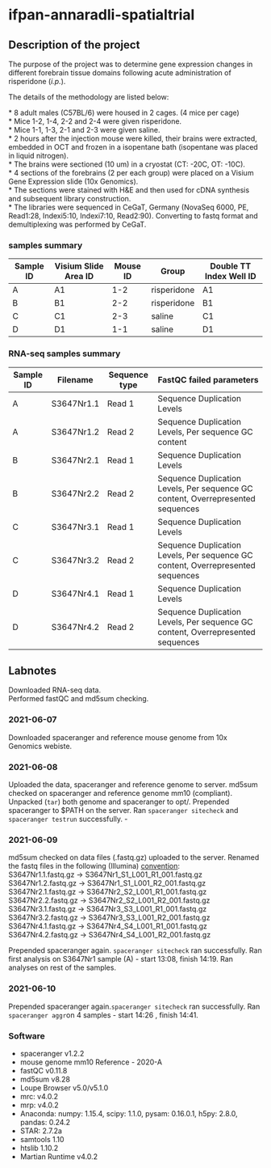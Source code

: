 # ifpan-annaradli-spatialtrial

<h2>Description of the project</h2>
<p>The purpose of the project was to determine gene expression changes in different forebrain tissue domains following acute administration of risperidone (<em>i.p.</em>). </p> <p>The details of the methodology are listed below:</p> * 8 adult males (C57BL/6) were housed in 2 cages. (4 mice per cage) <br /> 
* Mice 1-2, 1-4, 2-2 and 2-4 were given risperidone. <br />* Mice 1-1, 1-3, 2-1 and 2-3 were given saline. <br /> * 2 hours after the injection mouse were killed, their brains were extracted, embedded in OCT and frozen in a isopentane bath (isopentane was placed in liquid nitrogen). <br /> * The brains were sectioned (10 um) in a cryostat (CT: -20C, OT: -10C).<br /> * 4 sections of the forebrains (2 per each group) were placed on a Visium Gene Expression slide (10x Genomics). <br /> * The sections were stained with H&E and then used for cDNA synthesis and subsequent library construction. <br /> * The libraries were sequenced in CeGaT, Germany (NovaSeq 6000, PE, Read1:28, Indexi5:10, Indexi7:10, Read2:90). Converting to fastq format and demultiplexing was performed by CeGaT.<br /> 

### samples summary

|Sample ID| Visium Slide Area ID | Mouse ID | Group | Double TT Index Well ID|
|---------| -------------------- | -------- | ------| -----------------------|
|A| A1                   | 1-2      | risperidone | A1 |
|B|B1| 2-2 | risperidone | B1|
|C|C1| 2-3 | saline | C1|
|D|D1| 1-1 | saline | D1 |

### RNA-seq samples summary
|Sample ID|Filename|Sequence type|FastQC failed parameters|
|---|---|---|---|
|A|S3647Nr1.1|Read 1|Sequence Duplication Levels|
|A|S3647Nr1.2|Read 2|Sequence Duplication Levels, Per sequence GC content|
|B|S3647Nr2.1|Read 1|Sequence Duplication Levels|
|B|S3647Nr2.2|Read 2|Sequence Duplication Levels, Per sequence GC content, Overrepresented sequences|
|C|S3647Nr3.1|Read 1|Sequence Duplication Levels|
|C|S3647Nr3.2|Read 2|Sequence Duplication Levels, Per sequence GC content, Overrepresented sequences|
|D|S3647Nr4.1|Read 1|Sequence Duplication Levels|
|D|S3647Nr4.2|Read 2|Sequence Duplication Levels, Per sequence GC content, Overrepresented sequences|

<h2>Labnotes</h2>
Downloaded RNA-seq data. <br />
Performed fastQC and md5sum checking.<br />

### 2021-06-07
Downloaded spaceranger and reference mouse genome from 10x Genomics webiste.<br />

### 2021-06-08
Uploaded the data, spaceranger and reference genome to server. md5sum checked on spaceranger and reference genome mm10 (compliant). Unpacked (`tar`) both genome and spaceranger to opt/. Prepended spaceranger to $PATH on the server. Ran `spaceranger sitecheck` and `spaceranger testrun` successfully. - <br />

### 2021-06-09
md5sum checked on data files (.fastq.gz) uploaded to the server. Renamed the fastq files in the following (Illumina) [convention](https://support.illumina.com/help/BaseSpace_OLH_009008/Content/Source/Informatics/BS/NamingConvention_FASTQ-files-swBS.htm): <br /> 
S3647Nr1.1.fastq.gz -> S3647Nr1_S1_L001_R1_001.fastq.gz <br />
S3647Nr1.2.fastq.gz -> S3647Nr1_S1_L001_R2_001.fastq.gz <br />
S3647Nr2.1.fastq.gz -> S3647Nr2_S2_L001_R1_001.fastq.gz <br />
S3647Nr2.2.fastq.gz -> S3647Nr2_S2_L001_R2_001.fastq.gz <br />
S3647Nr3.1.fastq.gz -> S3647Nr3_S3_L001_R1_001.fastq.gz <br />
S3647Nr3.2.fastq.gz -> S3647Nr3_S3_L001_R2_001.fastq.gz <br />
S3647Nr4.1.fastq.gz -> S3647Nr4_S4_L001_R1_001.fastq.gz <br />
S3647Nr4.2.fastq.gz -> S3647Nr4_S4_L001_R2_001.fastq.gz <br />

Prepended spaceranger again. `spaceranger sitecheck` ran successfully. 
Ran first analysis on S3647Nr1 sample (A) - start 13:08, finish 14:19.
Ran analyses on rest of the samples.

### 2021-06-10
Prepended spaceranger again.`spaceranger sitecheck` ran successfully. 
Ran `spaceranger aggr`on 4 samples - start 14:26 , finish 14:41.

### Software 
* spaceranger v1.2.2
* mouse genome mm10 Reference - 2020-A 
* fastQC v0.11.8
* md5sum v8.28
* Loupe Browser v5.0/v5.1.0
* mrc: v4.0.2
* mrp: v4.0.2 
* Anaconda: numpy: 1.15.4, scipy: 1.1.0, pysam: 0.16.0.1, h5py: 2.8.0, pandas: 0.24.2
* STAR: 2.7.2a
* samtools 1.10
* htslib 1.10.2
* Martian Runtime v4.0.2


